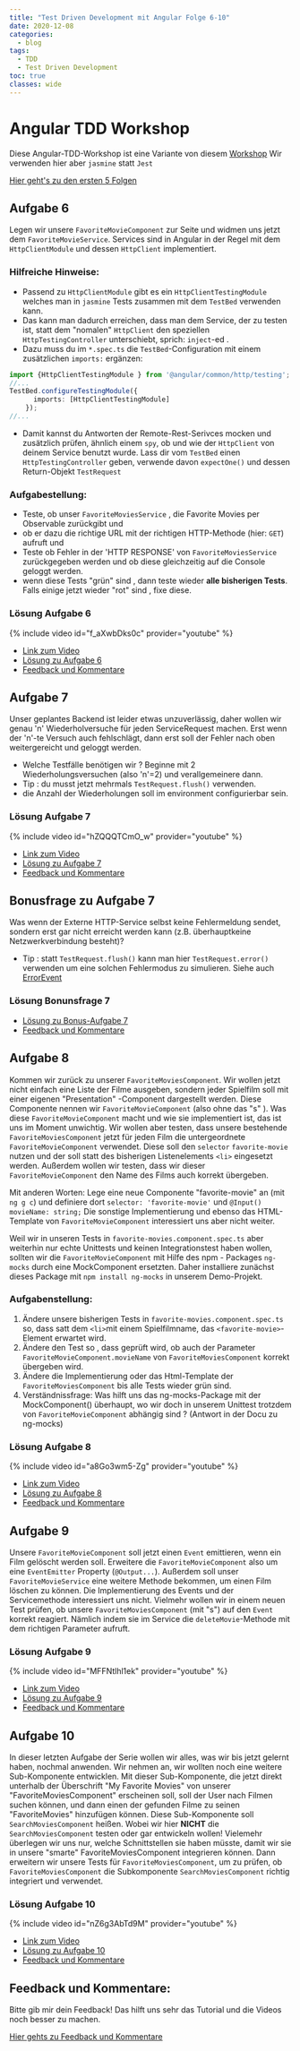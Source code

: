 ```yaml
---
title: "Test Driven Development mit Angular Folge 6-10"
date: 2020-12-08 
categories:
  - blog
tags:
  - TDD
  - Test Driven Development
toc: true
classes: wide
---
```

# Angular TDD Workshop
Diese Angular-TDD-Workshop ist eine Variante von diesem [Workshop](https://itnext.io/test-driven-development-in-an-angular-world-92c0c42a54d0)
Wir verwenden hier aber `jasmine` statt `Jest`

[Hier geht's zu den ersten 5 Folgen](../TDD-mit-Angular)

## Aufgabe 6
Legen wir unsere `FavoriteMovieComponent` zur Seite und widmen uns jetzt dem `FavoriteMovieService`. Services sind in Angular in der Regel mit dem `HttpClientModule` und dessen `HttpClient` implementiert. 

### Hilfreiche Hinweise:
* Passend zu `HttpClientModule` gibt es ein `HttpClientTestingModule` welches man in `jasmine` Tests zusammen mit dem `TestBed` verwenden kann. 
*  Das kann man dadurch erreichen, dass man dem Service, der zu testen ist,   statt dem "nomalen" `HttpClient` den speziellen `HttpTestingController` unterschiebt, sprich: `inject`-ed . 
* Dazu muss du im `*.spec.ts` die `TestBed`-Configuration mit einem zusätzlichen `imports:` ergänzen: 
```typescript
import {HttpClientTestingModule } from '@angular/common/http/testing';
//...
TestBed.configureTestingModule({
      imports: [HttpClientTestingModule]
    });
//...
``` 
* Damit kannst du Antworten der Remote-Rest-Serivces mocken und zusätzlich prüfen, ähnlich einem `spy`, ob und wie der `HttpClient` von deinem Service benutzt wurde. Lass dir vom `TestBed` einen `HttpTestingController` geben, verwende davon `expectOne()` und dessen Return-Objekt `TestRequest`
### Aufgabestellung:
* Teste, ob unser `FavoriteMoviesService` , die Favorite Movies per Observable zurückgibt und 
* ob er dazu die richtige URL mit der richtigen HTTP-Methode (hier: `GET`) aufruft und 
* Teste ob Fehler in der 'HTTP RESPONSE'  von `FavoriteMoviesService` zurückgegeben werden und ob diese gleichzeitig auf die Console geloggt werden.
* wenn diese Tests "grün" sind , dann teste wieder **alle bisherigen Tests**. Falls einige jetzt wieder "rot" sind , fixe diese. 
### Lösung Aufgabe 6 
{% include video id="f_aXwbDks0c" provider="youtube" %} 
* [Link zum Video](https://youtu.be/f_aXwbDks0c)
* [Lösung zu Aufgabe 6](https://github.com/bodote/tdd-angular/tree/v1.6) 
* [Feedback und Kommentare](https://github.com/bodote/bodote.github.io/discussions)


## Aufgabe 7
Unser geplantes Backend ist leider etwas unzuverlässig, daher wollen wir genau 'n' Wiederholversuche für jeden ServiceRequest machen. Erst wenn der 'n'-te Versuch auch fehlschlägt, dann erst soll der Fehler nach oben weitergereicht und geloggt werden.
* Welche Testfälle benötigen wir ? Beginne mit 2 Wiederholungsversuchen (also 'n'=2) und verallgemeinere dann.
* Tip : du musst jetzt mehrmals  `TestRequest.flush()` verwenden.
* die Anzahl der Wiederholungen soll im environment configurierbar sein.
### Lösung Aufgabe 7 
{% include video id="hZQQQTCmO_w" provider="youtube" %} 
* [Link zum Video](https://youtu.be/hZQQQTCmO_w)
* [Lösung zu Aufgabe 7](https://github.com/bodote/tdd-angular/tree/v1.7) 
* [Feedback und Kommentare](https://github.com/bodote/bodote.github.io/discussions)


## Bonusfrage zu Aufgabe 7
Was wenn der Externe HTTP-Service selbst keine Fehlermeldung sendet, sondern erst gar nicht erreicht werden kann (z.B. überhauptkeine Netzwerkverbindung besteht)?
* Tip : statt `TestRequest.flush()` kann man hier `TestRequest.error()` verwenden um eine solchen Fehlermodus zu simulieren. Siehe auch [ErrorEvent](https://developer.mozilla.org/en-US/docs/Web/API/ErrorEvent)
### Lösung Bonunsfrage 7
* [Lösung zu Bonus-Aufgabe 7](https://github.com/bodote/tdd-angular/tree/v1.7.1) 
* [Feedback und Kommentare](https://github.com/bodote/bodote.github.io/discussions)


## Aufgabe 8
Kommen wir zurück zu unserer `FavoriteMoviesComponent`. Wir wollen jetzt nicht einfach eine Liste der Filme ausgeben, sondern jeder Spielfilm soll mit einer eigenen "Presentation" -Component dargestellt werden. Diese Componente nennen wir  `FavoriteMovieComponent` (also ohne das "s" ). Was diese `FavoriteMovieComponent` macht und wie sie implementiert ist, das ist uns im Moment unwichtig.
Wir wollen aber testen, dass unsere bestehende `FavoriteMoviesComponent` jetzt für jeden Film die untergeordnete  `FavoriteMovieComponent` verwendet. Diese soll den `selector` `favorite-movie` nutzen und der soll statt  des bisherigen Listenelements `<li>` eingesetzt werden. Außerdem wollen wir testen, dass wir dieser `FavoriteMovieComponent` den Name des Films auch korrekt übergeben.

Mit anderen Worten:
Lege eine neue Componente "favorite-movie" an (mit `ng g c`) und definiere dort `selector: 'favorite-movie'` und `@Input() movieName: string;`
Die sonstige Implementierung und ebenso das HTML-Template von `FavoriteMovieComponent` interessiert uns aber nicht weiter.

Weil wir in unseren Tests in `favorite-movies.component.spec.ts` aber weiterhin nur echte Unittests und keinen Integrationstest haben wollen, sollten wir die `FavoriteMovieComponent` mit Hilfe des npm - Packages `ng-mocks` durch eine MockComponent ersetzten. Daher installiere zunächst dieses Package mit `npm install ng-mocks` in unserem Demo-Projekt.

### Aufgabenstellung:
1. Ändere unsere bisherigen Tests in `favorite-movies.component.spec.ts` so, dass satt dem `<li>`mit einem Spielfilmname, das `<favorite-movie>`-Element erwartet wird.
2. Ändere den Test so , dass geprüft wird, ob auch der Parameter `FavoriteMovieComponent.movieName` von `FavoriteMoviesComponent` korrekt übergeben wird.
3. Ändere die Implementierung oder das Html-Template der `FavoriteMoviesComponent` bis alle Tests wieder grün sind.
4. Verständnissfrage: Was hilft uns das ng-mocks-Package mit der MockComponent() überhaupt, wo wir doch in unserem Unittest trotzdem von `FavoriteMovieComponent` abhängig sind ? (Antwort in der Docu zu ng-mocks)
### Lösung Aufgabe 8 
{% include video id="a8Go3wm5-Zg" provider="youtube" %} 
* [Link zum Video](https://youtu.be/a8Go3wm5-Zg)
* [Lösung zu Aufgabe 8](https://github.com/bodote/tdd-angular/tree/v1.8) 
* [Feedback und Kommentare](https://github.com/bodote/bodote.github.io/discussions)


## Aufgabe 9
Unsere `FavoriteMovieComponent` soll jetzt einen `Event` emittieren, wenn ein Film gelöscht werden soll. Erweitere die `FavoriteMovieComponent` also um eine `EventEmitter` Property (`@Output...`).
Außerdem soll unser `FavoriteMovieService` eine weitere Methode bekommen, um einen Film löschen zu können. Die Implementierung des Events und der Servicemethode interessiert uns nicht. Vielmehr wollen wir in einem neuen Test prüfen, ob unsere `FavoriteMoviesComponent` (mit "s") auf den `Event` korrekt reagiert. Nämlich indem sie im Service die `deleteMovie`-Methode mit dem richtigen Parameter aufruft.
### Lösung Aufgabe 9 
{% include video id="MFFNtlhl1ek" provider="youtube" %} 
* [Link zum Video](https://youtu.be/MFFNtlhl1ek)
* [Lösung zu Aufgabe 9](https://github.com/bodote/tdd-angular/tree/v1.9) 
* [Feedback und Kommentare](https://github.com/bodote/bodote.github.io/discussions)

## Aufgabe 10
In dieser letzten Aufgabe der Serie wollen wir alles, was wir bis jetzt gelernt haben, nochmal anwenden.
Wir nehmen an, wir wollten noch eine weitere Sub-Komponente entwicklen. Mit dieser Sub-Komponente, die jetzt direkt unterhalb der Überschrift "My Favorite Movies" von unserer "FavoriteMoviesComponent" erscheinen soll, soll der User nach Filmen suchen können, und dann einen der gefunden Filme zu seinen "FavoriteMovies" hinzufügen können. Diese Sub-Komponente soll `SearchMoviesComponent` heißen.
Wobei wir hier **NICHT** die `SearchMoviesComponent` testen oder gar entwickeln wollen! 
Vielemehr überlegen wir uns nur, welche Schnittstellen sie haben müsste, damit wir sie in unsere "smarte" FavoriteMoviesComponent integrieren können. 
Dann erweitern wir unsere Tests für `FavoriteMoviesComponent`, um zu prüfen, ob `FavoriteMoviesComponent` die Subkomponente `SearchMoviesComponent` richtig integriert und verwendet.
### Lösung Aufgabe 10 
{% include video id="nZ6g3AbTd9M" provider="youtube" %} 
* [Link zum Video](https://youtu.be/nZ6g3AbTd9M)
* [Lösung zu Aufgabe 10](https://github.com/bodote/tdd-angular/tree/v1.10) 
* [Feedback und Kommentare](https://github.com/bodote/bodote.github.io/discussions)


## Feedback und Kommentare:
Bitte gib mir dein Feedback! Das hilft uns sehr das Tutorial und die Videos noch besser zu machen.

[Hier gehts zu Feedback und Kommentare](https://github.com/bodote/bodote.github.io/discussions) 